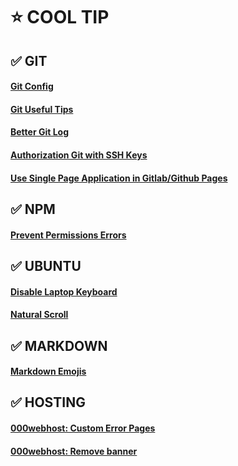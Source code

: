 # :star: COOL TIP

## :white_check_mark: GIT

#### [Git Config](./tips/git/config.md)
#### [Git Useful Tips](./tips/git/useful.md)
#### [Better Git Log](./tips/git/better-log.md)
#### [Authorization Git with SSH Keys](./tips/git/auth-with-ssh.md)
#### [Use Single Page Application in Gitlab/Github Pages](./tips/git/spa-in-gitlab-page.md)

## :white_check_mark: NPM

#### [Prevent Permissions Errors](./tips/npm/prevent-permissions-errors.md)

## :white_check_mark: UBUNTU

#### [Disable Laptop Keyboard](./tips/ubuntu/disable-laptop-keyboard.md)
#### [Natural Scroll](./tips/ubuntu/natural-scroll.md)

## :white_check_mark: MARKDOWN

#### [Markdown Emojis](./tips/markdown/markdown-emojis.md)

## :white_check_mark: HOSTING

#### [000webhost: Custom Error Pages](./tips/hosting/000webhost-custom-error-pages.md)
#### [000webhost: Remove banner ](./tips/hosting/000webhost-remove-banner.md)
